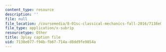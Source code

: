 ```yaml
---
content_type: resource
description: ''
file: null
file_location: /coursemedia/8-01sc-classical-mechanics-fall-2016/7138e077f94bfb67714ad8dd9fe9854a_r2Qb0vsxa8Y.srt
file_type: application/x-subrip
resourcetype: Other
title: 3play caption file
uid: 7138e077-f94b-fb67-714a-d8dd9fe9854a
---
```

